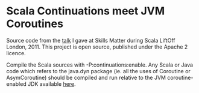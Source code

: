 # Scala Continuations meet JVM Coroutines

Source code from the [talk](http://skillsmatter.com/podcast/scala/scala-continuations)
I gave at Skills Matter during Scala LiftOff London, 2011. This project is
open source, published under the Apache 2 licence.

Compile the Scala sources with -P:continuations:enable. Any Scala or Java
code which refers to the java.dyn package (ie. all the uses of Coroutine
or AsymCoroutine) should be compiled and run relative to the JVM
coroutine-enabled JDK available [here](http://ssw.jku.at/General/Staff/LS/coro/).

